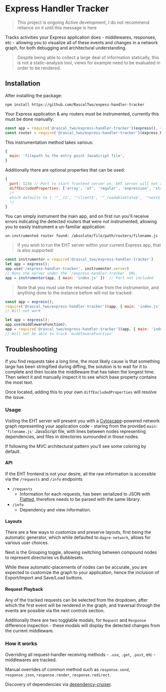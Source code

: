 # Express Handler Tracker

> This project is ongoing Active development, I do not recommend reliance on it until this message is here

Tracks activities your Express application does - middlewares, responses, etc - allowing you to visualize all of these events and changes in a network graph, for both debugging and architectural understanding.

> Despite being able to collect a large deal of information statically, this is not a static-analysis tool, views for example need to be evaluated in order to be rendered.

## Installation

After installing the package:

```shell
npm install https://github.com/RascalTwo/expess-handler-tracker
```

Your Express application & any routers must be instrumented, currently this must be done manually:

```javascript
const app = require('@rascal_two/express-handler-tracker')(express(), { main: 'index.js', port: 1234 })
const router = require('@rascal_two/express-handler-tracker')(express.Router());
```

This instrumentation method takes various:

```javascript
{
  main: 'filepath to the entry point JavaScript file',
}
```

Additionally there are optional properties that can be used:

```javascript
{
  port: 1234 // Port to start frontend server on, EHT server will not automatically start without,
  diffExcludedProperties: ['array', 'of', 'regular', 'expression', 'strings', 'of', 'root', 'properties', 'to', 'ignore']
  /*
  which defaults to [ '^__r2', '^client$', '^_readableState$', '^next$', '^req$', '^res$', '^socket$', '^host$', '^sessionStore$']
  */
}
```

You can simply instrument the main app, and on first run you'll receive errors indicating the detected routers that were not instrumented, allowing you to easily instrument a un-familiar application:

```shell
un-instrumented router found: /absolute/file/path/routers/filename.js
```

> If you wish to run the EHT server within your current Express app, that is also supported:

```javascript
const instrumentor = require('@rascal_two/express-handler-tracker')
let app = express();
app.use('/express-handler-tracker', instrumentor.server)
// Runs the server under the `/express-handler-tracker` URL.
app = instrumentor(app, { main: 'index.js' })  // Port not included
```

> Note that you must use the returned value from the instrumentor, and anything done to the instance before will not be tracked:

```javascript
const app = express();
require('@rascal_two/express-handler-tracker')(app, { main: 'index.js' });
// Will not work
```

```javascript
let app = express();
app.use(middlewareFunction);
app = require('@rascal_two/express-handler-tracker')(app, { main: 'index.js' });
// Will not be able to track `middlewareFunction`
```

## Troubleshooting

If you find requests take a long time, the most likely cause is that something large has been stringified during diffing, the solution is to wait for it to complete and then locate the middleware that has taken the longest time. 
Then select it and manually inspect it to see which base property contains the most text.

Once located, adding this to your own `diffExcludedProperties` will resolve the issue.

### Usage

Visiting the EHT server will present you with a [Cytoscape](https://js.cytoscape.org/)-powered network graph representing your application code - staring from the provided `main: 'filename.js'` JavaScript file, with lines between nodes representing dependencies, and files in directories surrounded in those nodes.

If following the MVC architectural pattern you'll see some coloring by default.

#### API

If the EHT frontend is not your desire, all the raw information is accessible via the `/requests` and `/info` endpoints

- `/requests`
  - Information for each requests, has been serialized to JSON with [Flatted](https://github.com/WebReflection/flatted), therefore needs to be parsed with the same library.
- `/info`
  - Dependency and view information.

#### Layouts

There are a few ways to customize and preserve layouts, first being the automatic generator, which while defaulted to `dagre-network`, allows for various user choices.

Next is the Grouping toggle, allowing switching between compound nodes to represent directories vs Bubblesets.

While these automatic-placements of nodes can be accurate, you are expected to customize the graph to your application, hence the inclusion of Export/Import and Save/Load buttons.

#### Request Playback

Any of the tracked requests can be selected from the dropdown, after which the first event will be rendered in the graph, and traversal through the events are possible via the next controls section.

Additionally there are two togglable modals, for `Request` and `Response` difference inspection - these modals will display the detected changes from the current middleware.

### How it works

Overriding all request-handler receiving methods - `.use`, `.get`, `.post`, etc - middlewares are tracked.

Manual overrides of common method such as `response.send`, `response.json`, `response.render`, `response.redirect`.

Discovery of dependencies via [dependency-cruiser](https://github.com/sverweij/dependency-cruise).
